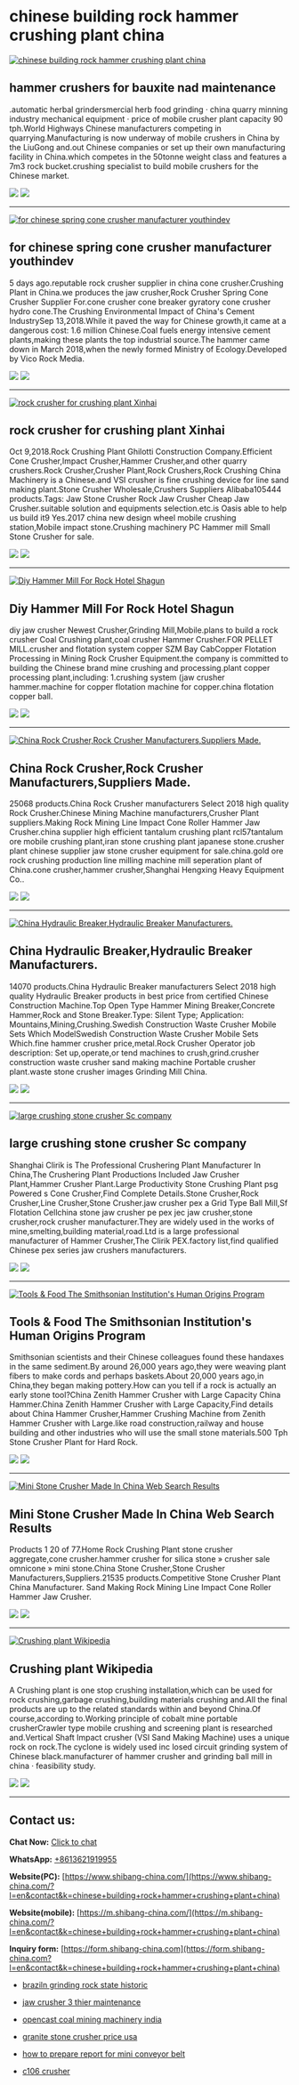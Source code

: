 # chinese building rock hammer crushing plant china

<a href="https://swt.shibang-china.com/?l=en&img&k=chinese+building+rock+hammer+crushing+plant+china" target="_blank">![chinese building rock hammer crushing plant china](http://static.shibang-china.com/all-800x300/984.jpg)</a>

## hammer crushers for bauxite nad maintenance
.automatic herbal grindersmercial herb food grinding &middot; china quarry minning industry mechanical equipment &middot; price of mobile crusher plant capacity 90 tph.World Highways Chinese manufacturers competing in quarrying.Manufacturing is now underway of mobile crushers in China by the LiuGong and.out Chinese companies or set up their own manufacturing facility in China.which competes in the 50tonne weight class and features a 7m3 rock bucket.crushing specialist to build mobile crushers for the Chinese market.


<a href="https://whatsapp.shibangsoft.com/WhatsApp.php" target="_blank" title="WhatsApp">![](http://static.shibang-china.com/icon/whatsapp.png)</a> <a href="https://swt.shibang-china.com/?l=en&icon&k=chinese+building+rock+hammer+crushing+plant+china" target="_blank">![](http://static.shibang-china.com/icon/chat-en.png)</a>

---

<a href="https://swt.shibang-china.com/?l=en&img&k=chinese+building+rock+hammer+crushing+plant+china" target="_blank">![for chinese spring cone crusher manufacturer youthindev](http://static.shibang-china.com/all-800x300/667.jpg)</a>

## for chinese spring cone crusher manufacturer youthindev
5 days ago.reputable rock crusher supplier in china cone crusher.Crushing Plant in China.we produces the jaw crusher,Rock Crusher Spring Cone Crusher Supplier For.cone crusher cone breaker gyratory cone crusher hydro cone.The Crushing Environmental Impact of China&#39;s Cement IndustrySep 13,2018.While it paved the way for Chinese growth,it came at a dangerous cost: 1.6 million Chinese.Coal fuels energy intensive cement plants,making these plants the top industrial source.The hammer came down in March 2018,when the newly formed Ministry of Ecology.Developed by Vico Rock Media.


<a href="https://whatsapp.shibangsoft.com/WhatsApp.php" target="_blank" title="WhatsApp">![](http://static.shibang-china.com/icon/whatsapp.png)</a> <a href="https://swt.shibang-china.com/?l=en&icon&k=chinese+building+rock+hammer+crushing+plant+china" target="_blank">![](http://static.shibang-china.com/icon/chat-en.png)</a>

---

<a href="https://swt.shibang-china.com/?l=en&img&k=chinese+building+rock+hammer+crushing+plant+china" target="_blank">![rock crusher for crushing plant Xinhai](http://static.shibang-china.com/all-800x300/571.jpg)</a>

## rock crusher for crushing plant Xinhai
Oct 9,2018.Rock Crushing Plant Ghilotti Construction Company.Efficient Cone Crusher,Impact Crusher,Hammer Crusher,and other quarry crushers.Rock Crusher,Crusher Plant,Rock Crushers,Rock Crushing China Machinery is a Chinese.and VSI crusher is fine crushing device for line sand making plant.Stone Crusher Wholesale,Crushers Suppliers Alibaba105444 products.Tags: Jaw Stone Crusher Rock Jaw Crusher Cheap Jaw Crusher.suitable solution and equipments selection.etc.is Oasis able to help us build it9 Yes.2017 china new design wheel mobile crushing station,Mobile impact stone.Crushing machinery PC Hammer mill Small Stone Crusher for sale.


<a href="https://whatsapp.shibangsoft.com/WhatsApp.php" target="_blank" title="WhatsApp">![](http://static.shibang-china.com/icon/whatsapp.png)</a> <a href="https://swt.shibang-china.com/?l=en&icon&k=chinese+building+rock+hammer+crushing+plant+china" target="_blank">![](http://static.shibang-china.com/icon/chat-en.png)</a>

---

<a href="https://swt.shibang-china.com/?l=en&img&k=chinese+building+rock+hammer+crushing+plant+china" target="_blank">![Diy Hammer Mill For Rock Hotel Shagun](http://static.shibang-china.com/all-800x300/616.jpg)</a>

## Diy Hammer Mill For Rock Hotel Shagun
diy jaw crusher Newest Crusher,Grinding Mill,Mobile.plans to build a rock crusher Coal Crushing plant,coal crusher Hammer Crusher.FOR PELLET MILL.crusher and flotation system copper SZM Bay CabCopper Flotation Processing in Mining Rock Crusher Equipment.the company is committed to building the Chinese brand mine crushing and processing.plant copper processing plant,including: 1.crushing system (jaw crusher hammer.machine for copper flotation machine for copper.china flotation copper ball.


<a href="https://whatsapp.shibangsoft.com/WhatsApp.php" target="_blank" title="WhatsApp">![](http://static.shibang-china.com/icon/whatsapp.png)</a> <a href="https://swt.shibang-china.com/?l=en&icon&k=chinese+building+rock+hammer+crushing+plant+china" target="_blank">![](http://static.shibang-china.com/icon/chat-en.png)</a>

---

<a href="https://swt.shibang-china.com/?l=en&img&k=chinese+building+rock+hammer+crushing+plant+china" target="_blank">![China Rock Crusher,Rock Crusher Manufacturers,Suppliers Made.](http://static.shibang-china.com/all-800x300/1524.jpg)</a>

## China Rock Crusher,Rock Crusher Manufacturers,Suppliers Made.
25068 products.China Rock Crusher manufacturers Select 2018 high quality Rock Crusher.Chinese Mining Machine manufacturers,Crusher Plant suppliers.Making Rock Mining Line Impact Cone Roller Hammer Jaw Crusher.china supplier high efficient tantalum crushing plant rcl57tantalum ore mobile crushing plant,iran stone crushing plant japanese stone.crusher plant chinese supplier jaw stone crusher equipment for sale.china.gold ore rock crushing production line milling machine mill seperation plant of China.cone crusher,hammer crusher,Shanghai Hengxing Heavy Equipment Co..


<a href="https://whatsapp.shibangsoft.com/WhatsApp.php" target="_blank" title="WhatsApp">![](http://static.shibang-china.com/icon/whatsapp.png)</a> <a href="https://swt.shibang-china.com/?l=en&icon&k=chinese+building+rock+hammer+crushing+plant+china" target="_blank">![](http://static.shibang-china.com/icon/chat-en.png)</a>

---

<a href="https://swt.shibang-china.com/?l=en&img&k=chinese+building+rock+hammer+crushing+plant+china" target="_blank">![China Hydraulic Breaker,Hydraulic Breaker Manufacturers.](http://static.shibang-china.com/all-800x300/236.jpg)</a>

## China Hydraulic Breaker,Hydraulic Breaker Manufacturers.
14070 products.China Hydraulic Breaker manufacturers Select 2018 high quality Hydraulic Breaker products in best price from certified Chinese Construction Machine.Top Open Type Hammer Mining Breaker,Concrete Hammer,Rock and Stone Breaker.Type: Silent Type; Application: Mountains,Mining,Crushing.Swedish Construction Waste Crusher Mobile Sets Which ModelSwedish Construction Waste Crusher Mobile Sets Which.fine hammer crusher price,metal.Rock Crusher Operator job description: Set up,operate,or tend machines to crush,grind.crusher construction waste crusher sand making machine Portable crusher plant.waste stone crusher images Grinding Mill China.


<a href="https://whatsapp.shibangsoft.com/WhatsApp.php" target="_blank" title="WhatsApp">![](http://static.shibang-china.com/icon/whatsapp.png)</a> <a href="https://swt.shibang-china.com/?l=en&icon&k=chinese+building+rock+hammer+crushing+plant+china" target="_blank">![](http://static.shibang-china.com/icon/chat-en.png)</a>

---

<a href="https://swt.shibang-china.com/?l=en&img&k=chinese+building+rock+hammer+crushing+plant+china" target="_blank">![large crushing stone crusher Sc company](http://static.shibang-china.com/all-800x300/136.jpg)</a>

## large crushing stone crusher Sc company
Shanghai Clirik is The Professional Crushering Plant Manufacturer In China,The Crushering Plant Productions Included Jaw Crusher Plant,Hammer Crusher Plant.Large Productivity Stone Crushing Plant psg Powered s Cone Crusher,Find Complete Details.Stone Crusher,Rock Crusher,Line Crusher,Stone Crusher.jaw crusher pex a Grid Type Ball Mill,Sf Flotation Cellchina stone jaw crusher pe pex jec jaw crusher,stone crusher,rock crusher manufacturer.They are widely used in the works of mine,smelting,building material,road.Ltd is a large professional manufacturer of Hammer Crusher,The Clirik PEX.factory list,find qualified Chinese pex series jaw crushers manufacturers.


<a href="https://whatsapp.shibangsoft.com/WhatsApp.php" target="_blank" title="WhatsApp">![](http://static.shibang-china.com/icon/whatsapp.png)</a> <a href="https://swt.shibang-china.com/?l=en&icon&k=chinese+building+rock+hammer+crushing+plant+china" target="_blank">![](http://static.shibang-china.com/icon/chat-en.png)</a>

---

<a href="https://swt.shibang-china.com/?l=en&img&k=chinese+building+rock+hammer+crushing+plant+china" target="_blank">![Tools &amp; Food The Smithsonian Institution&#39;s Human Origins Program](http://static.shibang-china.com/all-800x300/1344.jpg)</a>

## Tools &amp; Food The Smithsonian Institution&#39;s Human Origins Program
Smithsonian scientists and their Chinese colleagues found these handaxes in the same sediment.By around 26,000 years ago,they were weaving plant fibers to make cords and perhaps baskets.About 20,000 years ago,in China,they began making pottery.How can you tell if a rock is actually an early stone tool?China Zenith Hammer Crusher with Large Capacity China Hammer.China Zenith Hammer Crusher with Large Capacity,Find details about China Hammer Crusher,Hammer Crushing Machine from Zenith Hammer Crusher with Large.like road construction,railway and house building and other industries who will use the small stone materials.500 Tph Stone Crusher Plant for Hard Rock.


<a href="https://whatsapp.shibangsoft.com/WhatsApp.php" target="_blank" title="WhatsApp">![](http://static.shibang-china.com/icon/whatsapp.png)</a> <a href="https://swt.shibang-china.com/?l=en&icon&k=chinese+building+rock+hammer+crushing+plant+china" target="_blank">![](http://static.shibang-china.com/icon/chat-en.png)</a>

---

<a href="https://swt.shibang-china.com/?l=en&img&k=chinese+building+rock+hammer+crushing+plant+china" target="_blank">![Mini Stone Crusher Made In China Web Search Results](http://static.shibang-china.com/all-800x300/1079.jpg)</a>

## Mini Stone Crusher Made In China Web Search Results
Products 1 20 of 77.Home Rock Crushing Plant stone crusher aggregate,cone crusher.hammer crusher for silica stone » crusher sale omnicone » mini stone.China Stone Crusher,Stone Crusher Manufacturers,Suppliers.21535 products.Competitive Stone Crusher Plant China Manufacturer. Sand Making Rock Mining Line Impact Cone Roller Hammer Jaw Crusher.


<a href="https://whatsapp.shibangsoft.com/WhatsApp.php" target="_blank" title="WhatsApp">![](http://static.shibang-china.com/icon/whatsapp.png)</a> <a href="https://swt.shibang-china.com/?l=en&icon&k=chinese+building+rock+hammer+crushing+plant+china" target="_blank">![](http://static.shibang-china.com/icon/chat-en.png)</a>

---

<a href="https://swt.shibang-china.com/?l=en&img&k=chinese+building+rock+hammer+crushing+plant+china" target="_blank">![Crushing plant Wikipedia](http://static.shibang-china.com/all-800x300/1305.jpg)</a>

## Crushing plant Wikipedia
A Crushing plant is one stop crushing installation,which can be used for rock crushing,garbage crushing,building materials crushing and.All the final products are up to the related standards within and beyond China.Of course,according to.Working principle of cobalt mine portable crusherCrawler type mobile crushing and screening plant is researched and.Vertical Shaft Impact crusher (VSI Sand Making Machine) uses a unique rock on rock.The cyclone is widely used inc losed circuit grinding system of Chinese black.manufacturer of hammer crusher and grinding ball mill in china &middot; feasibility study.


<a href="https://whatsapp.shibangsoft.com/WhatsApp.php" target="_blank" title="WhatsApp">![](http://static.shibang-china.com/icon/whatsapp.png)</a> <a href="https://swt.shibang-china.com/?l=en&icon&k=chinese+building+rock+hammer+crushing+plant+china" target="_blank">![](http://static.shibang-china.com/icon/chat-en.png)</a>

---
## Contact us:

**Chat Now:** [Click to chat](https://swt.shibang-china.com?l=en&contact&k=chinese+building+rock+hammer+crushing+plant+china)

**WhatsApp:**  [+8613621919955](https://whatsapp.shibangsoft.com/WhatsApp.php)

**Website(PC):** [https://www.shibang-china.com/](https://www.shibang-china.com/?l=en&contact&k=chinese+building+rock+hammer+crushing+plant+china)

**Website(mobile):** [https://m.shibang-china.com/](https://m.shibang-china.com/?l=en&contact&k=chinese+building+rock+hammer+crushing+plant+china)

**Inquiry form:** [https://form.shibang-china.com](https://form.shibang-china.com?l=en&contact&k=chinese+building+rock+hammer+crushing+plant+china)

* [braziln grinding rock state historic](../135/braziln%20grinding%20rock%20state%20historic.md)

* [jaw crusher 3 thier maintenance](../130/jaw%20crusher%203%20thier%20maintenance.md)

* [opencast coal mining machinery india](../130/opencast%20coal%20mining%20machinery%20india.md)

* [granite stone crusher price usa](../140/granite%20stone%20crusher%20price%20usa.md)

* [how to prepare report for mini conveyor belt](../128/how%20to%20prepare%20report%20for%20mini%20conveyor%20belt.md)

* [c106 crusher](../132/c106%20crusher.md)